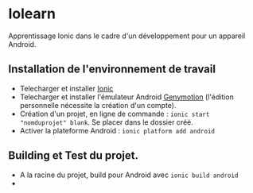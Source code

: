 # Iolearn

  Apprentissage Ionic dans le cadre d'un développement pour un appareil Android.

## Installation de l'environnement de travail

  - Telecharger et installer [Ionic](http://ionicframework.com/)
  - Telecharger et installer l'émulateur Android [Genymotion](https://www.genymotion.com/) (l'édition personnelle nécessite la création d'un compte).
  - Création d'un projet, en ligne de commande : `ionic start "nomduprojet" blank`. Se placer dans le dossier créé.
  - Activer la plateforme Android : `ionic platform add android`

## Building et Test du projet.

  - A la racine du projet, build pour Android avec `ionic build android`
  - 
